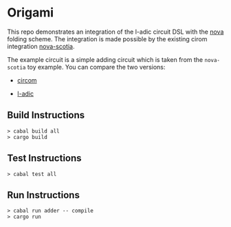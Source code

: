 # Origami

This repo demonstrates an integration of the l-adic circuit DSL with the [nova](https://github.com/microsoft/Nova) folding scheme. The integration is made possible by the existing cirom integration [nova-scotia](https://github.com/nalinbhardwaj/Nova-Scotia).

The example circuit is a simple adding circuit which is taken from the `nova-scotia` toy example. You can compare the two versions:

- [circom](https://github.com/nalinbhardwaj/Nova-Scotia/blob/main/examples/toy/toy.circom)

- [l-adic](https://github.com/l-adic/origami/blob/main/circuit/src/ZK/Adder.hs)


## Build Instructions
```
> cabal build all
> cargo build
```

## Test Instructions
```
> cabal test all
```

## Run Instructions
```
> cabal run adder -- compile
> cargo run
```